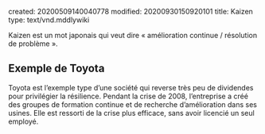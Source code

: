 created: 20200509140040778
modified: 20200930150920101
title: Kaizen
type: text/vnd.mddlywiki

Kaizen est un mot japonais qui veut dire « amélioration continue / résolution de problème ».

## Exemple de Toyota

Toyota est l’exemple type d’une société qui reverse très peu de dividendes pour privilégier la résilience. Pendant la crise de 2008, l’entreprise a créé des groupes de formation continue et de recherche d’amélioration dans ses usines. Elle est ressorti de la crise plus efficace, sans avoir licencié un seul employé.